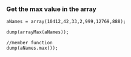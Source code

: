 ### Get the max value in the array
```luceescript+trycf
aNames = array(10412,42,33,2,999,12769,888);

dump(arrayMax(aNames));

//member function
dump(aNames.max());
```
